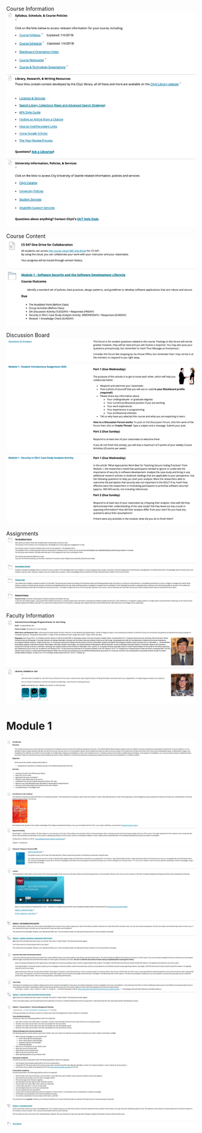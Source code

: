 
Course Information
![](/images/course_information.png)

Course Content
![](/images/course_content.png)

Discussion Board
![](/images/discussion_board.png)

Assignments
![](/images/assignments.png)

Faculty Information
![](/images/faculty_information.png)



# Module 1
![](/images/module_part_1.png)
![](/images/module_part_2.png)
![](/images/module_part_3.png)
![](/images/module_part_4.png)
![](/images/module_part_5.png)